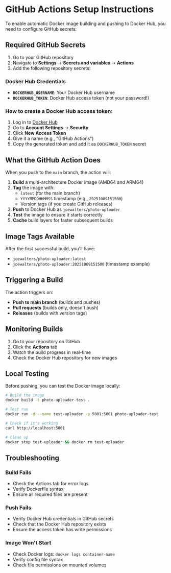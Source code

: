 # GitHub Actions Setup Instructions

To enable automatic Docker image building and pushing to Docker Hub, you need to configure GitHub secrets:

## Required GitHub Secrets

1. Go to your GitHub repository
2. Navigate to **Settings** → **Secrets and variables** → **Actions**
3. Add the following repository secrets:

### Docker Hub Credentials
- **`DOCKERHUB_USERNAME`**: Your Docker Hub username
- **`DOCKERHUB_TOKEN`**: Docker Hub access token (not your password!)

### How to create a Docker Hub access token:
1. Log in to [Docker Hub](https://hub.docker.com)
2. Go to **Account Settings** → **Security**
3. Click **New Access Token**
4. Give it a name (e.g., "GitHub Actions")
5. Copy the generated token and add it as `DOCKERHUB_TOKEN` secret

## What the GitHub Action Does

When you push to the `main` branch, the action will:

1. **Build** a multi-architecture Docker image (AMD64 and ARM64)
2. **Tag** the image with:
   - `latest` (for the main branch)
   - `YYYYMMDDHHMMSS` timestamp (e.g., `20251009151500`)
   - Version tags (if you create GitHub releases)
3. **Push** to Docker Hub as `joewalters/photo-uploader`
4. **Test** the image to ensure it starts correctly
5. **Cache** build layers for faster subsequent builds

## Image Tags Available

After the first successful build, you'll have:
- `joewalters/photo-uploader:latest`
- `joewalters/photo-uploader:20251009151500` (timestamp example)

## Triggering a Build

The action triggers on:
- **Push to main branch** (builds and pushes)
- **Pull requests** (builds only, doesn't push)
- **Releases** (builds with version tags)

## Monitoring Builds

1. Go to your repository on GitHub
2. Click the **Actions** tab
3. Watch the build progress in real-time
4. Check the Docker Hub repository for new images

## Local Testing

Before pushing, you can test the Docker image locally:

```bash
# Build the image
docker build -t photo-uploader-test .

# Test run
docker run -d --name test-uploader -p 5001:5001 photo-uploader-test

# Check if it's working
curl http://localhost:5001

# Clean up
docker stop test-uploader && docker rm test-uploader
```

## Troubleshooting

### Build Fails
- Check the Actions tab for error logs
- Verify Dockerfile syntax
- Ensure all required files are present

### Push Fails
- Verify Docker Hub credentials in GitHub secrets
- Check that the Docker Hub repository exists
- Ensure the access token has write permissions

### Image Won't Start
- Check Docker logs: `docker logs container-name`
- Verify config file syntax
- Check file permissions on mounted volumes